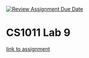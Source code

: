 [![Review Assignment Due Date](https://classroom.github.com/assets/deadline-readme-button-24ddc0f5d75046c5622901739e7c5dd533143b0c8e959d652212380cedb1ea36.svg)](https://classroom.github.com/a/fTNtEqSR)
# CS1011 Lab 9

[link to assignment](https://csse.msoe.us/cs1011/lab9)